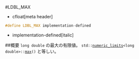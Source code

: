 #LDBL_MAX
* cfloat[meta header]


```cpp
#define LDBL_MAX implementation-defined
```
* implementation-defined[italic]

##概要
`long double` の最大の有限値。
`std::`[`numeric_limits`](/reference/limits/numeric_limits.md)`<long double>::`[`max`](/reference/limits/numeric_limits/max.md)`()` と等しい。
